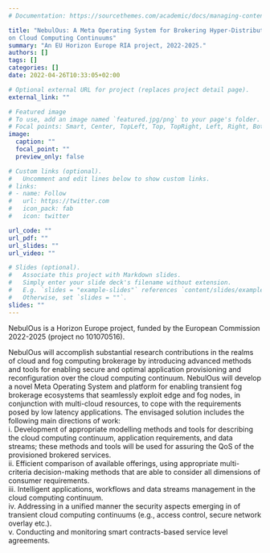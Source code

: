 ```yaml
---
# Documentation: https://sourcethemes.com/academic/docs/managing-content/

title: "NebulOus: A Meta Operating System for Brokering Hyper-Distributed Applications
on Cloud Computing Continuums"
summary: "An EU Horizon Europe RIA project, 2022-2025."
authors: []
tags: []
categories: []
date: 2022-04-26T10:33:05+02:00

# Optional external URL for project (replaces project detail page).
external_link: ""

# Featured image
# To use, add an image named `featured.jpg/png` to your page's folder.
# Focal points: Smart, Center, TopLeft, Top, TopRight, Left, Right, BottomLeft, Bottom, BottomRight.
image:
  caption: ""
  focal_point: ""
  preview_only: false

# Custom links (optional).
#   Uncomment and edit lines below to show custom links.
# links:
# - name: Follow
#   url: https://twitter.com
#   icon_pack: fab
#   icon: twitter

url_code: ""
url_pdf: ""
url_slides: ""
url_video: ""

# Slides (optional).
#   Associate this project with Markdown slides.
#   Simply enter your slide deck's filename without extension.
#   E.g. `slides = "example-slides"` references `content/slides/example-slides.md`.
#   Otherwise, set `slides = ""`.
slides: ""
---
```


NebulOus is a Horizon Europe project,
funded by the European Commission 2022-2025 (project no 101070516). 

NebulOus will accomplish substantial research contributions in the
realms of cloud and fog computing brokerage by introducing advanced
methods and tools for enabling secure and optimal application
provisioning and reconfiguration over the cloud computing
continuum. NebulOus will develop a novel Meta Operating System and
platform for enabling transient fog brokerage ecosystems that
seamlessly exploit edge and fog nodes, in conjunction with multi-cloud
resources, to cope with the requirements posed by low latency
applications. The envisaged  solution includes the following main
directions of work:<br>
i. Development of appropriate modelling methods and tools for
describing the cloud computing continuum, application requirements,
and data streams; these methods and tools will be used for assuring
the QoS of the provisioned brokered services. <br> 
ii. Efficient comparison of available offerings, using appropriate multi-criteria decision-making methods that are able to consider all dimensions of consumer requirements. <br>
iii. Intelligent applications, workflows and data streams management in the cloud computing continuum. <br>
iv. Addressing in a unified manner the security aspects emerging in of transient cloud computing continuums (e.g., access control, secure network overlay etc.). <br>
v. Conducting and monitoring smart contracts-based service level agreements.


